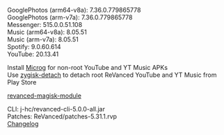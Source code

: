 GooglePhotos (arm64-v8a): 7.36.0.779865778  
GooglePhotos (arm-v7a): 7.36.0.779865778  
Messenger: 515.0.0.51.108  
Music (arm64-v8a): 8.05.51  
Music (arm-v7a): 8.05.51  
Spotify: 9.0.60.614  
YouTube: 20.13.41  

Install [Microg](https://github.com/ReVanced/GmsCore/releases) for non-root YouTube and YT Music APKs  
Use [zygisk-detach](https://github.com/j-hc/zygisk-detach) to detach root ReVanced YouTube and YT Music from Play Store  

[revanced-magisk-module](https://github.com/j-hc/revanced-magisk-module)
  
CLI: j-hc/revanced-cli-5.0.0-all.jar  
Patches: ReVanced/patches-5.31.1.rvp  
[Changelog](https://github.com/ReVanced/revanced-patches/releases/tag/v5.31.1)  
